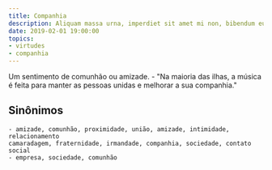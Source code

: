 ```yaml
---
title: Companhia
description: Aliquam massa urna, imperdiet sit amet mi non, bibendum euismod est.
date: 2019-02-01 19:00:00
topics: 
- virtudes
- companhia
---
```


Um sentimento de comunhão ou amizade.
	- "Na maioria das ilhas, a música é feita para manter as pessoas unidas e melhorar a sua companhia."

## Sinônimos
	- amizade, comunhão, proximidade, união, amizade, intimidade, relacionamento
	camaradagem, fraternidade, irmandade, companhia, sociedade, contato social
	- empresa, sociedade, comunhão

